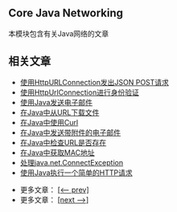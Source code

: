 ## Core Java Networking

本模块包含有关Java网络的文章

## 相关文章

+ [使用HttpURLConnection发出JSON POST请求](http://tu-yucheng.github.io/java-net/2023/06/01/httpurlconnection-post.html)
+ [使用HttpUrlConnection进行身份验证](http://tu-yucheng.github.io/java-net/2023/06/01/java-http-url-connection.html)
+ [使用Java发送电子邮件](http://tu-yucheng.github.io/java-net/2023/06/01/java-email.html)
+ [在Java中从URL下载文件](http://tu-yucheng.github.io/java-net/2023/06/01/java-download-file.html)
+ [在Java中使用Curl](http://tu-yucheng.github.io/java-net/2023/06/01/java-curl.html)
+ [在Java中发送带附件的电子邮件](http://tu-yucheng.github.io/java-net/2023/06/01/java-send-emails-attachments.html)
+ [在Java中检查URL是否存在](http://tu-yucheng.github.io/java-net/2023/06/01/java-check-url-exists.html)
+ [在Java中获取MAC地址](http://tu-yucheng.github.io/java-net/2023/06/01/java-mac-address.html)
+ [处理java.net.ConnectException](http://tu-yucheng.github.io/java-net/2023/06/01/java-net-connectexception.html)
+ [使用Java执行一个简单的HTTP请求](http://tu-yucheng.github.io/java-net/2023/06/01/java-http-request.html)

- 更多文章： [[<-- prev]](../java-networking-1/README.md)
- 更多文章： [[next -->]](../java-networking-3/README.md)